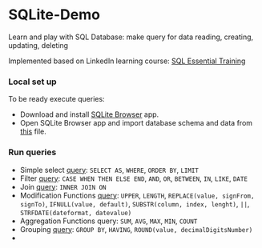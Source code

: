 # SQLite-Demo
Learn and play with SQL Database: make query for data reading, creating, updating, deleting

Implemented based on LinkedIn learning course:
[SQL Essential Training](https://www.linkedin.com/learning/sql-essential-training-20685933)

### Local set up

To be ready execute queries: 
- Download and install [SQLite Browser](https://sqlitebrowser.org/dl/) app.
- Open SQLite Browser app and import database schema and data from [this](database/WSDA_Music.db) file.

### Run queries

- Simple select [query](query/01-select.sql): `SELECT AS`, `WHERE`, `ORDER BY`, `LIMIT`
- Filter [query](query/02-filter.sql): `CASE WHEN THEN ELSE END`, `AND`, `OR`, `BETWEEN`, `IN`, `LIKE`, `DATE`
- Join [query](query/03-join.sql): `INNER JOIN ON`
- Modification Functions [query](query/04-modification-functions.sql): `UPPER`, `LENGTH`, `REPLACE(value, signFrom, signTo)`, `IFNULL(value, default)`, `SUBSTR(column, index, lenght)`, `||`, `STRFDATE(dateformat, datevalue)`
- Aggregation Functions query: `SUM`, `AVG`, `MAX`, `MIN`, `COUNT`
- Grouping [query](query/06-grouping.sql): `GROUP BY`, `HAVING`, `ROUND(value, decimalDigitsNumber)`
- 